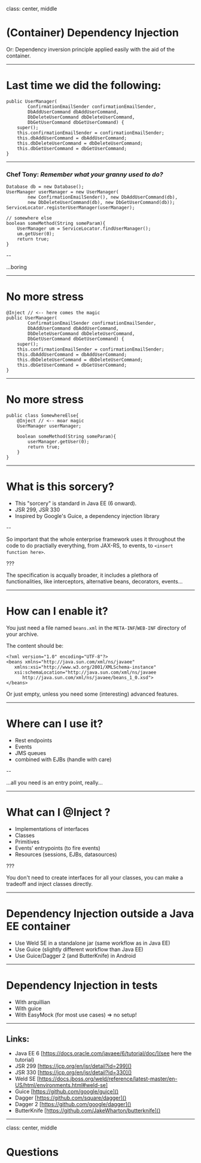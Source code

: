 class: center, middle

# (Container) Dependency Injection

Or: Dependency inversion principle applied easily with the aid of the container.

---

# Last time we did the following:

```
public UserManager(
		ConfirmationEmailSender confirmationEmailSender, 
		DbAddUserCommand dbAddUserCommand,
		DbDeleteUserCommand dbDeleteUserCommand,
		DbGetUserCommand dbGetUserCommand) {
	super();
	this.confirmationEmailSender = confirmationEmailSender;
	this.dbAddUserCommand = dbAddUserCommand;
	this.dbDeleteUserCommand = dbDeleteUserCommand;
	this.dbGetUserCommand = dbGetUserCommand;
}
```

---

### Chef Tony: _Remember what your granny used to do?_

```
Database db = new Database();
UserManager userManager = new UserManager(
		new ConfirmationEmailSender(), new DbAddUserCommand(db),
		new DbDeleteUserCommand(db), new DbGetUserCommand(db));
ServiceLocator.registerUserManager(userManager);
		
// somewhere else
boolean someMethod(String someParam){
	UserManager um = ServiceLocator.findUserManager();
	um.getUser(0);
	return true;
}

```

--

...boring

---

# No more stress 

```
@Inject // <-- here comes the magic
public UserManager(
		ConfirmationEmailSender confirmationEmailSender, 
		DbAddUserCommand dbAddUserCommand,
		DbDeleteUserCommand dbDeleteUserCommand,
		DbGetUserCommand dbGetUserCommand) {
	super();
	this.confirmationEmailSender = confirmationEmailSender;
	this.dbAddUserCommand = dbAddUserCommand;
	this.dbDeleteUserCommand = dbDeleteUserCommand;
	this.dbGetUserCommand = dbGetUserCommand;
}
```

---

# No more stress

```
public class SomewhereElse{
	@Inject // <-- moar magic
	UserManager userManager;
	
	boolean someMethod(String someParam){
		userManager.getUser(0);
		return true;
	}
}

```

---

# What is this sorcery?

- This "sorcery" is standard in Java EE (6 onward).
- JSR 299, JSR 330
- Inspired by Google's Guice, a dependency injection library

--

So important that the whole enterprise framework uses it throughout the code to do practially everything, from JAX-RS, to events, to `<insert function here>`.   

???

The specification is acqually broader, it includes a plethora of functionalities, like interceptors, alternative beans, decorators, events...

---

# How can I enable it?

You just need a file named `beans.xml` in the `META-INF`/`WEB-INF` directory of your archive.

The content should be:

```
<?xml version="1.0" encoding="UTF-8"?>
<beans xmlns="http://java.sun.com/xml/ns/javaee"
   xmlns:xsi="http://www.w3.org/2001/XMLSchema-instance"
   xsi:schemaLocation="http://java.sun.com/xml/ns/javaee
      http://java.sun.com/xml/ns/javaee/beans_1_0.xsd">
</beans>
``` 

Or just empty, unless you need some (interesting) advanced features.

---

# Where can I use it?

- Rest endpoints
- Events 
- JMS queues
- combined with EJBs (handle with care)

--

...all you need is an entry point, really...

---

# What can I @Inject ?

- Implementations of interfaces
- Classes
- Primitives
- Events' entrypoints (to fire events)
- Resources (sessions, EJBs, datasources)


???

You don't need to create interfaces for all your classes, you can make a tradeoff and inject classes directly.  

---

# Dependency Injection outside a Java EE container

- Use Weld SE in a standalone jar (same workflow as in Java EE)
- Use Guice (slightly different workflow than Java EE)
- Use Guice/Dagger 2 (and ButterKnife) in Android

---

# Dependency Injection in tests

- With arquillian
- With guice
- With EasyMock (for most use cases) => no setup!

---

## Links:

* Java EE 6 [https://docs.oracle.com/javaee/6/tutorial/doc/](see here the tutorial)
* JSR 299 [https://jcp.org/en/jsr/detail?id=299]()
* JSR 330 [https://jcp.org/en/jsr/detail?id=330]()
* Weld SE [https://docs.jboss.org/weld/reference/latest-master/en-US/html/environments.html#weld-se]
* Guice [https://github.com/google/guice]()
* Dagger [https://github.com/square/dagger]()
* Dagger 2 [https://github.com/google/dagger]()
* ButterKnife [https://github.com/JakeWharton/butterknife]()

---

class: center, middle

# Questions
